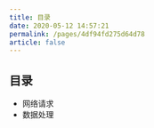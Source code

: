 ```yaml
---
title: 目录
date: 2020-05-12 14:57:21
permalink: /pages/4df94fd275d64d78
article: false
---
```


## 目录

- 网络请求
- 数据处理
